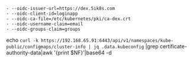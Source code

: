     - --oidc-issuer-url=https://dex.5ik8s.com
    - --oidc-client-id=loginapp
    - --oidc-ca-file=/etc/kubernetes/pki/ca-dex.crt
    - --oidc-username-claim=email
    - --oidc-groups-claim=groups


echo `curl -k https://192.168.65.91:6443/api/v1/namespaces/kube-public/configmaps/cluster-info | jq .data.kubeconfig` |grep certificate-authority-data|awk '{print $NF}'|base64 -d
